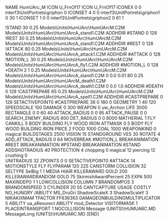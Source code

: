 NAME HumUArc_M
ICON U_FrnOf17
ICON 			U_FrnOf17
ICONEX 0 0 interf3\UnitPortrets\griphon 0
ICONSET 4 0 0 interf3\UnitPortrets\griphon1 0 30 1
ICONSET 1 0 0 interf3\UnitPortrets\griphon2 0 61 1

!STAND         30 0.25  Models\Units\HumUArc\HumUArcM.C2M Models\Units\HumUArc\HumUArcA_stand1.C2M
ADDHDIR #STAND 0 128
!REST          30 0.25  Models\Units\HumUArc\HumUArcM.C2M Models\Units\HumUArc\HumUArcA_stand1.C2M
ADDHDIR #REST 0 128
!ATTACK        80 0.25  Models\Units\HumUArc\HumUArcM.C2M Models\Units\HumUArc\HumUArcA_attack1.C2M
ADDHDIR #ATTACK 0 128
!MOTION_L      30 0.25  Models\Units\HumUArc\HumUArcM.C2M Models\Units\HumUArc\HumUArcA_fly1.C2M
ADDHDIR #MOTION_L 0 128
*DEATH         2 1 0.25  Models\Units\HumUArc\HumUArcM.C2M Models\Units\HumUArc\HumUArcA_stand1.C2M 0 0.0 0.01 80 0.25  Models\Units\HumUArc\HumUArcM_death1.C2M Models\Units\HumUArc\HumUArcA_death1.C2M 0 0.0 1.0
ADDHDIR #DEATH 0 128
!CASTPREPARE        65 0.25  Models\Units\HumUArc\HumUArcM.C2M Models\Units\HumUArc\HumUArcA_spell1.C2M
ADDHDIR #CASTPREPARE 0 128
SETACTIVEPOINT0 #CASTPREPARE 38 0 180 0
GEOMETRY 1 40 120
SPEEDSCALE 100
DAMAGE   0 300
WEAPON 0 uw_Archon
LIFE     3000
RECTANGLE 0 0 60 40
ATTACK_RADIUS 0 0 95
ATTACK_PAUSE 0 0
SEARCH_ENEMY_RADIUS 800
DET_RADIUS 0 0 8000
MATHERIAL 1 FLY
CANKILL 5 BODY BUILDING FLY WOOD IRON
ATTMASK 0 5 BODY FLY WOOD BUILDING IRON
PRICE 2 FOOD 1000 COAL 1000
WEAPONKIND 0 magical
BUILDSTAGES 2500
VISION 15
STANDGROUND
VES 30
ROTATE 4
ADD_ATTACK_RADIUS 0 64
MOVEBREAK #MOTION_L
BREAKANIMATION #REST
BREAKANIMATION #PSTAND
BREAKANIMATION #STAND
ADDSHOTRADIUS 40
PROTECTION 4 chopping 0 magical 12 piercing 12 crushing 0         
UNITRADIUS 32
ZPOINTS 0 0
SETACTIVEPOINT0 #ATTACK 14
MOTIONSTYLE FLY
FLYPARAM 120 225
CANSTORM
COLLISION 32
SELTYPE SelBig 1 1
MEDIA HIAIR
KILLERAWARD             GOLD 200
KILLERAWARDRANDOM       GOLD 75
SkirmishAwardPercent 25
EXPA 500
MAXINDEPO 1 1
LOWCOLLISION
COLUMN 7
BRANDOMPOS 3
BRANDOMSPEED 3
CYLINDER 20 55
CANTCAPTURE
USAGE COSTLY
NO_HUNGRY
/ABILITY MS_DruGri
ShadowScaleX 3
ShadowScaleY 3
NIKAKIXMAM
TFACTOR FF636363
DAMAGEONBUILDINGMULTIPLICATOR 5
ABILITY ua_aResurect
ABILITY mod_Detector
VISITORMASK 1
PLACEINTRANSPORT 1
NOCOLLISION
Message (UNITS)\HUMUARC.MD
MessageLong (UNITS)\HUMUARC.MD
[END]
